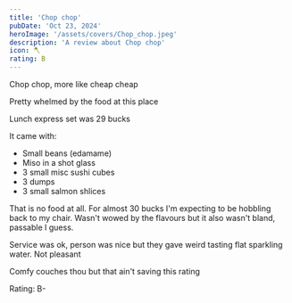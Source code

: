 ```yaml
---
title: 'Chop chop'
pubDate: 'Oct 23, 2024'
heroImage: '/assets/covers/Chop_chop.jpeg'
description: 'A review about Chop chop'
icon: 🪓
rating: B
---
```


Chop chop, more like cheap cheap

Pretty whelmed by the food at this place 

Lunch express set was 29 bucks

It came with:

- Small beans (edamame)
- Miso in a shot glass
- 3 small misc sushi cubes
- 3 dumps
- 3 small salmon shlices 

That is no food at all. For almost 30 bucks I'm expecting to be hobbling back to my chair. Wasn't wowed by the flavours but it also wasn't bland,  passable I guess.

Service was ok, person was nice but they gave weird tasting flat sparkling water. Not pleasant

Comfy couches thou but that ain't saving this rating

Rating: B-
